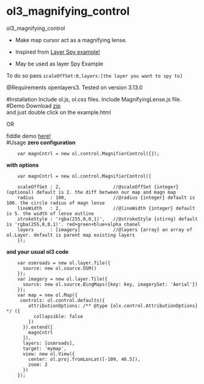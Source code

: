 # ol3_magnifying_control
ol3_magnifying_control

- Make map cursor act as a magnifying lense.

- Inspired from [Layer Spy example!](http://openlayers.org/en/v3.13.0/examples/layer-spy.html)          

- May be used as layer Spy Example

To do so pass `scaleOffSet:0,layers:[the layer you want to spy to]`

@Requirements
openlayers3. Tested on version 3.13.0

#Installation
    Include ol.js,  ol.css files.
    Include MagnifyingLense.js file.
#Demo
Download [zip](https://github.com/ptsagkis/ol3_magnifying_control/archive/master.zip)  
and just double click on the example.html 

OR

fiddle demo  [here!](http://jsfiddle.net/p_tsagkis/kbLxct2L/)   
#Usage
**zero configuration**

        var magnCntrl = new ol.control.MagnifierControl({});
**with options**

        var magnCntrl = new ol.control.MagnifierControl({

        scaleOffSet : 2,                   //@scaleOffSet {integer} (optional) default is 2. the diff between our map and magn map
        radius      : 100,                 //@radius {integer} default is 100. the circle radius of magn lense
        lineWidth   : 2,                   //@lineWidth {integer} default is 5. the width of lense outline
        strokeStyle : 'rgba(255,0,0,1)',   //@strokeStyle {stirng) default is 'rgba(255,0,0,1)'. red+green+blue+alpha chanel 
        layers      : [imagery]            //@layers {array} an array of ol.Layer. default is parent map existing layers
        });                                 



**and your usual ol3 code**

        var osmroads = new ol.layer.Tile({
          source: new ol.source.OSM()
        });
        var imagery = new ol.layer.Tile({
          source: new ol.source.BingMaps({key: key, imagerySet: 'Aerial'})
        });
        var map = new ol.Map({
         controls: ol.control.defaults({
            attributionOptions: /** @type {olx.control.AttributionOptions} */ ({
              collapsible: false
            })
          }).extend([
            magnCntrl
          ]),
          layers: [osmroads],
          target: 'mymap',
          view: new ol.View({
            center: ol.proj.fromLonLat([-109, 46.5]),
            zoom: 2
          })
        });
